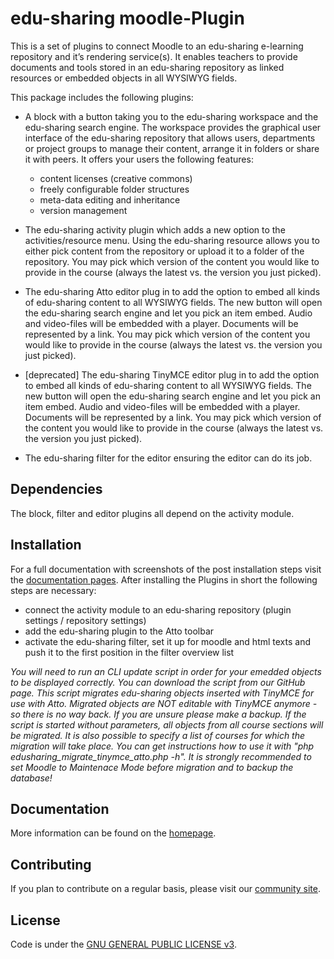 edu-sharing moodle-Plugin
===========================

This is a set of plugins to connect Moodle to an edu-sharing e-learning repository and it’s rendering service(s). It enables teachers to provide documents and tools stored in an edu-sharing repository as linked resources or embedded objects in all WYSIWYG fields.


This package includes the following plugins:
- A block with a button taking you to the edu-sharing workspace and the edu-sharing search engine. The workspace provides the graphical user interface of the edu-sharing repository that allows users, departments or project groups to manage their content, arrange it in folders or share it with peers. It offers your users the following features:
  - content licenses (creative commons)
  - freely configurable folder structures
  - meta-data editing and inheritance
  - version management

- The edu-sharing activity plugin which adds a new option to the activities/resource menu. Using the edu-sharing resource allows you to either pick content from the repository or upload it to a folder of the repository. You may pick which version of the content you would like to provide in the course (always the latest vs. the version you just picked).
- The edu-sharing Atto editor plug in to add the option to embed all kinds of edu-sharing content to all WYSIWYG fields. The new button will open the edu-sharing search engine and let you pick an item embed. Audio and video-files will be embedded with a player. Documents will be represented by a link. You may pick which version of the content you would like to provide in the course (always the latest vs. the version you just picked).
- [deprecated] The edu-sharing TinyMCE editor plug in to add the option to embed all kinds of edu-sharing content to all WYSIWYG fields. The new button will open the edu-sharing search engine and let you pick an item embed. Audio and video-files will be embedded with a player. Documents will be represented by a link. You may pick which version of the content you would like to provide in the course (always the latest vs. the version you just picked).
- The edu-sharing filter for the editor ensuring the editor can do its job.


Dependencies
------------

The block, filter and editor plugins all depend on the activity module.

Installation
------------

For a full documentation with screenshots of the post installation steps visit the [documentation pages](http://docs.edu-sharing.com/confluence/edp/en  ).
After installing the Plugins in short the following steps are necessary:
- connect the activity module to an edu-sharing repository (plugin settings / repository settings)
- add the edu-sharing plugin to the Atto toolbar
- activate the edu-sharing filter, set it up for moodle and html texts and push it to the first position in the filter overview list

*You will need to run an CLI update script in order for your emedded objects to be displayed correctly.
You can download the script from our GitHub page.
This script migrates edu-sharing objects inserted with TinyMCE for use with Atto.
Migrated objects are NOT editable with TinyMCE anymore  - so there is no way back. If you are unsure please make a backup.
If the script is started without parameters, all objects from all course sections will be migrated. It is also possible to specify a list of courses for which the migration will take place.
You can get instructions how to use it with "php edusharing_migrate_tinymce_atto.php -h".
It is strongly recommended to set Moodle to Maintenace Mode before migration and to backup the database!*   

Documentation
-------------

More information can be found on the [homepage](http://edu-sharing.com).

Contributing
------------

If you plan to contribute on a regular basis, please visit our [community site](http://edu-sharing-network.org/?lang=en).

License
-------
Code is under the [GNU GENERAL PUBLIC LICENSE v3](./LICENSE).
